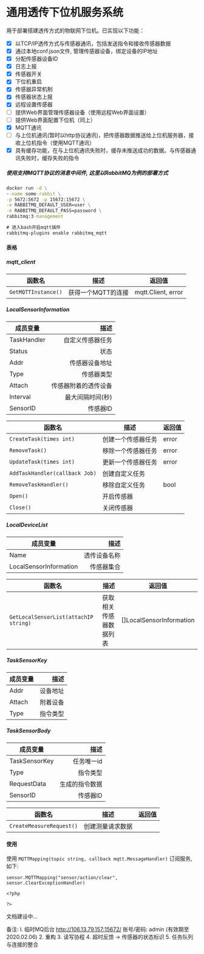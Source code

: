 # 通用透传下位机服务系统

用于部署搭建透传方式的物联网下位机。已实现以下功能：

- [x] 以TCP/IP透传方式与传感器通讯，包括发送指令和接收传感器数据
- [x] 通过本地conf.json文件, 管理传感器设备，绑定设备的IP地址
- [x] 分配传感器设备ID
- [x] 日志上报
- [x] 传感器开关
- [x] 下位机重启
- [x] 传感器异常机制
- [x] 传感器状态上报
- [x] 远程设置传感器
- [ ] 提供Web界面管理传感器设备（使用远程Web界面设置）
- [ ] 提供Web界面配置下位机（同上）
- [x] MQTT通讯
- [ ] 与上位机通讯(暂时以http协议通讯)，把传感器数据推送给上位机服务器，接收上位机指令（使用MQTT通讯）
- [x] 具有缓存功能，在与上位机通讯失败时，缓存未推送成功的数据。与传感器通讯失败时，缓存失败的指令

##### 使用支持MQTT协议的消息中间件, 这里以RabbitMQ为例的部署方式
```cmd
docker run -d \
--name some-rabbit \
-p 5672:5672 -p 15672:15672 \
-e RABBITMQ_DEFAULT_USER=user \
-e RABBITMQ_DEFAULT_PASS=password \
rabbitmq:3-management

# 进入bash开启mqtt插件
rabbitmq-plugins enable rabbitmq_mqtt
```

#### 表格

##### mqtt_client

| 函数名 | 描述                    |  返回值 |
| ------------- | ------------------------------ |----------------------|
| `GetMQTTInstance()`| 获得一个MQTT的连接 | mqtt.Client, error |


##### LocalSensorInformation

| 成员变量      | 描述 |
| --------- | -----:|
| TaskHandler     |   自定义传感器任务 |
| Status | 状态 |
| Addr  | 传感器设备地址 |
| Type     |   传感器类型 |
| Attach      |    传感器附着的透传设备 |
| Interval  | 最大间隔时间(秒) |
| SensorID     |   传感器ID |

	
| 函数名 | 描述                    |  返回值 |
| ---------------------- | ------------------------------ |----------------------|
| `CreateTask(times int)`| 创建一个传感器任务 | error |
| `RemoveTask()`| 移除一个传感器任务 | error |
| `UpdateTask(times int)`| 更新一个传感器任务 | error |
| `AddTaskHandler(callback Job)`| 创建自定义任务 |  |
| `RemoveTaskHandler()`| 移除自定义任务 | bool |
| `Open()`| 开启传感器 |  |
| `Close()`| 关闭传感器 |  |


##### LocalDeviceList

| 成员变量      | 描述 |
| --------- | -----:|
| Name     |   透传设备名称 |
| LocalSensorInformation      |    传感器集合 |

| 函数名 | 描述                    |  返回值 |
| ---------------------- | ------------------------------ |----------------------|
| `GetLocalSensorList(attachIP string)`| 获取相关传感器数据列表 | []LocalSensorInformation |


##### TaskSensorKey

| 成员变量      | 描述 |
| --------- | -----:|
| Addr     |   设备地址 |
| Attach  | 附着设备 |
| Type     |   指令类型 |


##### TaskSensorBody

| 成员变量      | 描述 |
| --------- | -----:|
| TaskSensorKey     |   任务唯一id |
| Type  | 指令类型 |
| RequestData     |   生成的指令数据 |
| SensorID     |   传感器ID |

| 函数名 | 描述                    |  返回值 |
| ---------------------- | ------------------------------ |----------------------|
| `CreateMeasureRequest()`| 创建测量请求数据 |  |


#### 使用
使用 `MQTTMapping(topic string, callback mqtt.MessageHandler)` 订阅服务, 如下:
```golang
sensor.MQTTMapping("sensor/action/clear", sensor.ClearExceptionHandler)
```
    <?php
      
    ?>

文档建设中...

备注: 
l. 临时MQ后台 http://106.13.79.157:15672/ 账号/密码: admin (有效期至2020.02.06)
2. 重构
3. 读写协程
4. 超时反馈 -> 传感器的状态标识
5. 任务队列与连接的整合


